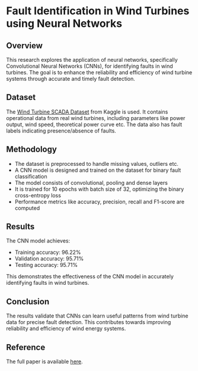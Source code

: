 # Fault Identification in Wind Turbines using Neural Networks

## Overview
This research explores the application of neural networks, specifically Convolutional Neural Networks (CNNs), for identifying faults in wind turbines. The goal is to enhance the reliability and efficiency of wind turbine systems through accurate and timely fault detection.

## Dataset
The [Wind Turbine SCADA Dataset](https://www.kaggle.com/datasets/berkerisen/wind-turbine-scada-dataset) from Kaggle is used. It contains operational data from real wind turbines, including parameters like power output, wind speed, theoretical power curve etc. The data also has fault labels indicating presence/absence of faults.

## Methodology
- The dataset is preprocessed to handle missing values, outliers etc. 
- A CNN model is designed and trained on the dataset for binary fault classification
- The model consists of convolutional, pooling and dense layers
- It is trained for 10 epochs with batch size of 32, optimizing the binary cross-entropy loss
- Performance metrics like accuracy, precision, recall and F1-score are computed
  
## Results
The CNN model achieves:
- Training accuracy: 96.22%
- Validation accuracy: 95.71%
- Testing accuracy: 95.71%

This demonstrates the effectiveness of the CNN model in accurately identifying faults in wind turbines.

## Conclusion
The results validate that CNNs can learn useful patterns from wind turbine data for precise fault detection. This contributes towards improving reliability and efficiency of wind energy systems.

## Reference
The full paper is available [here](22MCA1065_FullPaper.docx).
